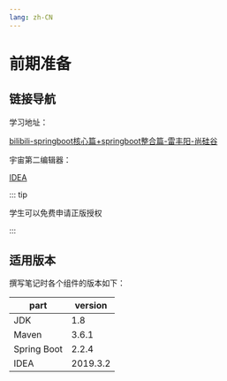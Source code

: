 ```yaml
---
lang: zh-CN
---
```




# 前期准备

## 链接导航

学习地址：

[bilibili-springboot核心篇+springboot整合篇-雷丰阳-尚硅谷](https://www.bilibili.com/video/av38657363?p=12)



宇宙第二编辑器：

[IDEA](https://www.jetbrains.com/idea/)

::: tip

学生可以免费申请正版授权

:::



## 适用版本

撰写笔记时各个组件的版本如下：

| part        | version  |
| ----------- | -------- |
| JDK         | 1.8      |
| Maven       | 3.6.1    |
| Spring Boot | 2.2.4    |
| IDEA        | 2019.3.2 |



